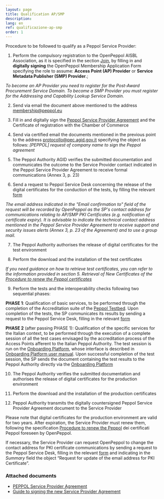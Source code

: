 ```yaml
---
layout: page
title: Qualification AP/SMP
description:
lang: en
ref: qualificazione-ap-smp
order: 1
---
```


Procedure to be followed to qualify as a Peppol Service Provider:

1. Perform the compulsory registration to the OpenPeppol AISBL Association, as it is specified in the section [Join](https://peppol.org/join/), by filling in and **digitally signing** the OpenPeppol Membership Application Form specifying the role to assume: **Access Point (AP) Provider** or **Service Metadata Publisher (SMP) Provider**.;

_To become an AP Provider you need to register for the Post-Award Procurement Service Domain._
_To become a SMP Provider you must register for the Addressing and Capability Lookup Service Domain._

2. Send via email the document above mentioned to the address [membership@peppol.eu](mailto:membership@peppol.eu)

3. Fill in and digitally sign the [Peppol Service Provider Agreement](https://peppol.agid.gov.it/attachments/PeppolServiceProviderAgreement_v4.0.1_AGID_Final.pdf) and the Certificate of registration with the Chamber of Commerce

4. Send via certified email the documents mentioned in the previous point to the address [protocollo@pec.agid.gov.it](mailto:protocollo@pec.agid.gov.it) specifying the object as follows: _[PEPPOL] request of *company name* to sign the Peppol agreement_

5. The Peppol Authority AGID verifies the submitted documentation and communicates the outcome to the Service Provider contact indicated in the Peppol Service Provider Agreement to receive formal communications (Annex 3, p. 23)

6. Send a request to Peppol Service Desk concerning the release of the digital certificates for the conduction of the tests, by filling the relevant [form](https://openpeppol.atlassian.net/servicedesk/customer/portal/1/group/1/create/13)

_The email address indicated in the "Email confirmation to" field of the request will be recorded by OpenPeppol as the SP's contact address for communications relating to AP/SMP PKI Certificates (e.g. notification of certificate expiry). It is advisable to indicate the technical contact address mentioned in the Peppol Service Provider Agreement to receive support and security issues alerts (Annex 3, p. 23 of the Agreement) and to use a group mail._

7. The Peppol Authority authorises the release of digital certificates for the test environment

8. Perform the download and the installation of the test certificates

_If you need guidance on how to retrieve test certificates, you can refer to the information provided in section 5. Retrieval of New Certificates of the [Procedure to renew the Peppol certificates](https://peppol-docs.agid.gov.it/manuali_utente/rinnovo_certificati_peppol)_

9. Perform the tests and the interoperability checks following two sequential phases:

**PHASE 1**: Qualification of basic services, to be performed through the completion of the Accreditation suite of the [Peppol Testbed](https://www.testbed.peppol.org/). Upon completion of the tests, the SP communicates its results by sending a request to the Peppol Service Desk, filling in the relevant [form](https://openpeppol.atlassian.net/servicedesk/customer/portal/1/group/1/create/16)

**PHASE 2** (after passing PHASE 1): Qualification of the specific services for the Italian context, to be performed through the execution of a complete session of all the test cases envisaged by the accreditation process of the Access Points afferent to the Italian Peppol Authority. The test session is run on the [Onboarding Platform](https://peppol.agid.gov.it/en/qualification-ap-smp/onboarding-platform/), whose interface is described in [Onboarding Platform user manual](https://peppol-docs.agid.gov.it/manuali_utente/onboarding). 
Upon successful completion of the test session, the SP sends the document containing the test results to the Peppol Authority directly via the [Onboarding Platform](https://peppol.agid.gov.it/en/qualification-ap-smp/onboarding-platform/)

10. The Peppol Authority verifies the submitted documentation and authorises the release of digital certificates for the production environment

11. Perform the download and the installation of the production certificates

12.	Peppol Authority transmits the digitally countersigned Peppol Service Provider Agreement document to the Service Provider

Please note that digital certificates for the production environment are valid for two years. After expiration, the Service Provider must renew them, following the specification [Procedure to renew the Peppol](https://peppol-docs.agid.gov.it/manuali_utente/rinnovo_certificati_peppol) dei certificati Peppol foreseen by OpenPeppol.

If necessary, the Service Provider can request OpenPeppol to change the contact address for PKI certificate communications by sending a request to the Peppol Service Desk, filling in the relevant [form](https://openpeppol.atlassian.net/servicedesk/customer/portal/1/group/1/create/12) and indicating in the _Summary_ field the object “Request for update of the email address for PKI Certificate”.

### Attached documents

- [PEPPOL Service Provider Agreement](/attachments/PeppolServiceProviderAgreement_v4.0.1_AGID_Final.pdf)
- [Guide to signing the new Service Provider Agreement](/attachments/Guide_signing_agreement_V_1_0.pdf)
